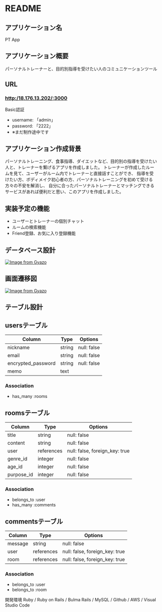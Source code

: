 # README

## アプリケーション名
PT App

## アプリケーション概要
パーソナルトレーナーと、目的別指導を受けたい人のコミュニケーションツール

## URL
### [http:/18.176.13.202/:3000](http:/18.176.13.202/:3000)
Basic認証
* username: 「admin」
* password: 「2222」
* ※まだ制作途中です

## アプリケーション作成背景
パーソナルトレーニング、食事指導、ダイエットなど、目的別の指導を受けたい人と、トレーナーを繋げるアプリを作成しました。 トレーナーが作成したルームを見て、ユーザーがルーム内でトレーナーと直接話すことができ、 指導を受けたい方、ボディメイク初心者の方、パーソナルトレーニングを初めて受ける方々の不安を解消し、 自分に合ったパーソナルトレーナーとマッチングできるサービスがあれば便利だと思い、このアプリを作成しました。

## 実装予定の機能
* ユーザーとトレーナーの個別チャット
* ルームの検索機能
* Friend登録、お気に入り登録機能

## データベース設計
[![Image from Gyazo](https://gyazo.com/7c9d9fb3907d2110d6f44f9bd91fd5a9.jpg)](https://gyazo.com/7c9d9fb3907d2110d6f44f9bd91fd5a9)

## 画面遷移図
[![Image from Gyazo](https://gyazo.com/62cadafeff4d6f1d5ba074982102c944.jpg)](https://gyazo.com/62cadafeff4d6f1d5ba074982102c944)

## テーブル設計

## usersテーブル
 | Column             | Type   | Options     |
 | ------------------ | ------ | ----------- |
 | nickname           | string | null: false |
 | email              | string | null: false |
 | encrypted_password | string | null: false |
 | memo               | text   |             |

### Association
* has_many :rooms


## roomsテーブル
 | Column             | Type       | Options                        |
 | ------------------ | ---------- | ------------------------------ |
 | title              | string     | null: false                    |
 | content            | string     | null: false                    |
 | user               | references | null: false, foreign_key: true |
 | genre_id           | integer    | null: false                    |
 | age_id             | integer    | null: false                    |
 | purpose_id         | integer    | null: false                    |

### Association
* belongs_to :user
* has_many :comments


## commentsテーブル
 | Column  | Type       | Options                        |
 | ------- | ---------- | ------------------------------ |
 | message | string     | null: false                    |
 | user    | references | null: false, foreign_key: true |
 | room    | references | null: false, foreign_key: true |

### Association
* belongs_to :user
* belongs_to :room


開発環境
Ruby / Ruby on Rails / Bulma Rails / MySQL / Github / AWS / Visual Studio Code